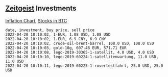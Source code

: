 ## [Zeitgeist](index.html) Investments

[Inflation Chart](https://inflationchart.com),
[Stocks in BTC](https://stonksinbtc.xyz/)

```
date, investment, buy price, sell price
2022-04-20 10:10:02, 1-EUR, 1.08 USD, 1.08 USD
2022-04-20 10:10:02, 1-EUR, 6.9 CNY, 6.9 CNY
2022-04-20 10:10:02, crude-oil-brent-barrel, 108.0 USD, 108.0 USD
2022-04-20 10:10:03, gold-10g, 607.48 EUR, 571.71 EUR
2022-04-20 10:10:08, lego-2019-30365-1-satellit, 4.0 USD, 4.0 USD
2022-04-20 10:10:10, lego-2019-60224-1-satellitenwartung, 11.0 USD, 11.0 USD
2022-04-20 10:10:11, lego-2019-60225-1-rovertestfahrt, 25.0 USD, 25.0 USD
```
